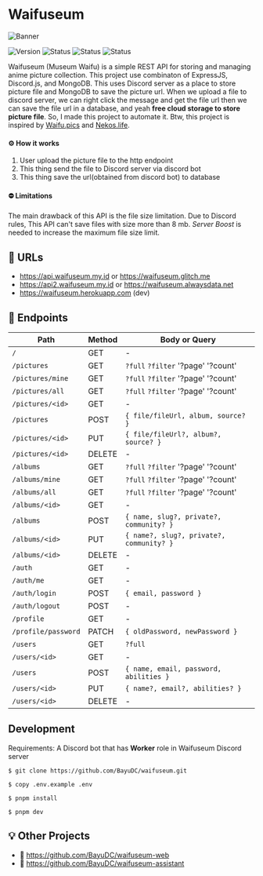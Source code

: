 # Waifuseum

![Banner](https://media.discordapp.net/attachments/946013429200723989/946013554472013884/banner.png)

![Version](https://img.shields.io/github/package-json/v/BayuDC/waifuseum?style=for-the-badge)
![Status](https://img.shields.io/website.svg?url=https://api.waifuseum.my.id&style=for-the-badge&label=Server%201)
![Status](https://img.shields.io/website.svg?url=https://api2.waifuseum.my.id&style=for-the-badge&label=Server%202)
![Status](https://img.shields.io/website.svg?url=https://www.waifuseum.my.id&style=for-the-badge&label=Web)

Waifuseum (Museum Waifu) is a simple REST API for storing and managing
anime picture collection. This project use combinaton of ExpressJS,
Discord.js, and MongoDB. This uses Discord server as a place to store
picture file and MongoDB to save the picture url. When we upload a file
to discord server, we can right click the message and get the file url
then we can save the file url in a database, and yeah **free cloud
storage to store picture file**. So, I made this project to automate
it. Btw, this project is inspired by
[Waifu.pics](https://github.com/Waifu-pics/waifu-api) and
[Nekos.life](https://github.com/Nekos-life/nekos-dot-life).

#### ⚙️ How it works

1. User upload the picture file to the http endpoint
2. This thing send the file to Discord server via discord bot
3. This thing save the url(obtained from discord bot) to database

#### ⛔ Limitations

The main drawback of this API is the file size limitation. Due to
Discord rules, This API can't save files with size more than 8 mb.
_Server Boost_ is needed to increase the maximum file size limit.

## 📌 URLs

-   https://api.waifuseum.my.id or https://waifuseum.glitch.me
-   https://api2.waifuseum.my.id or https://waifuseum.alwaysdata.net
-   https://waifuseum.herokuapp.com (dev)

## 🔖 Endpoints

| Path                | Method | Body or Query                            |
| ------------------- | ------ | ---------------------------------------- |
| `/`                 | GET    | -                                        |
| `/pictures`         | GET    | `?full` `?filter` '?page' '?count'       |
| `/pictures/mine`    | GET    | `?full` `?filter` '?page' '?count'       |
| `/pictures/all`     | GET    | `?full` `?filter` '?page' '?count'       |
| `/pictures/<id>`    | GET    | -                                        |
| `/pictures`         | POST   | `{ file/fileUrl, album, source? }`       |
| `/pictures/<id>`    | PUT    | `{ file/fileUrl?, album?, source? }`     |
| `/pictures/<id>`    | DELETE | -                                        |
| `/albums`           | GET    | `?full` `?filter` '?page' '?count'       |
| `/albums/mine`      | GET    | `?full` `?filter` '?page' '?count'       |
| `/albums/all`       | GET    | `?full` `?filter` '?page' '?count'       |
| `/albums/<id>`      | GET    | -                                        |
| `/albums`           | POST   | `{ name, slug?, private?, community? }`  |
| `/albums/<id>`      | PUT    | `{ name?, slug?, private?, community? }` |
| `/albums/<id>`      | DELETE | -                                        |
| `/auth`             | GET    | -                                        |
| `/auth/me`          | GET    | -                                        |
| `/auth/login`       | POST   | `{ email, password }`                    |
| `/auth/logout`      | POST   | -                                        |
| `/profile`          | GET    | -                                        |
| `/profile/password` | PATCH  | `{ oldPassword, newPassword }`           |
| `/users`            | GET    | `?full`                                  |
| `/users/<id>`       | GET    | -                                        |
| `/users`            | POST   | `{ name, email, password, abilities }`   |
| `/users/<id>`       | PUT    | `{ name?, email?, abilities? }`          |
| `/users/<id>`       | DELETE | -                                        |

## Development

Requirements: A Discord bot that has **Worker** role in Waifuseum Discord server

```
$ git clone https://github.com/BayuDC/waifuseum.git

$ copy .env.example .env

$ pnpm install

$ pnpm dev

```

## 💡 Other Projects

-   🎨 https://github.com/BayuDC/waifuseum-web
-   🤖 https://github.com/BayuDC/waifuseum-assistant

